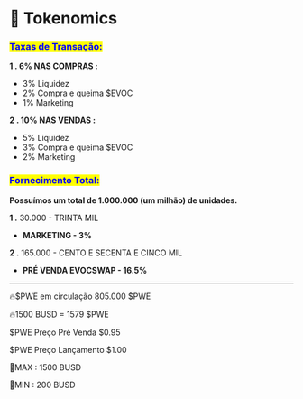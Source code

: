 # 🎯 Tokenomics

### <mark style="color:blue;">Taxas de Transação:</mark>

**1 .  6% NAS COMPRAS :**&#x20;

* 3% Liquidez
* 2% Compra e queima $EVOC
* 1%  Marketing

**2 .  10% NAS VENDAS  :**&#x20;

* 5% Liquidez
* 3% Compra e queima $EVOC
* 2% Marketing



### <mark style="color:purple;"><mark style="color:blue;">Fornecimento Total:<mark style="color:blue;"></mark>

**Possuímos um total de 1.000.000 (um milhão) de unidades.**

**1 .**  30.000 - TRINTA MIL

* **MARKETING  - 3%**                                             &#x20;

**2 .** 165.000 - CENTO E SECENTA E CINCO MIL

* **PRÉ VENDA EVOCSWAP - 16.5%**

****

🔥$PWE em circulação 805.000 $PWE

🔥1500 BUSD = 1579 $PWE



$PWE Preço Pré Venda $0.95

$PWE Preço Lançamento $1.00

💸MAX : 1500 BUSD&#x20;

💸MIN : 200 BUSD

